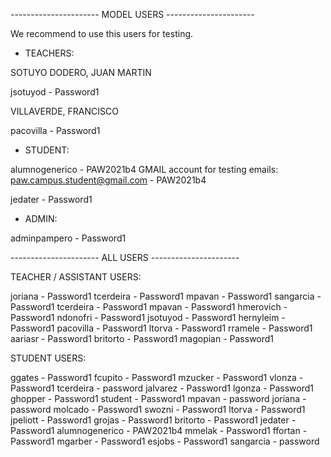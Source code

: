 
---------------------- MODEL USERS ----------------------

We recommend to use this users for testing.

- TEACHERS:

SOTUYO DODERO, JUAN MARTIN

jsotuyod - Password1

VILLAVERDE, FRANCISCO

pacovilla - Password1


- STUDENT:

alumnogenerico - PAW2021b4
GMAIL account for testing emails: paw.campus.student@gmail.com - PAW2021b4

jedater - Password1


- ADMIN:

adminpampero - Password1


---------------------- ALL USERS ----------------------

TEACHER / ASSISTANT USERS:

joriana - Password1
tcerdeira - Password1
mpavan - Password1
sangarcia - Password1
tcerdeira - Password1
mpavan - Password1
hmerovich - Password1
ndonofri - Password1
jsotuyod - Password1
hernyleim - Password1
pacovilla - Password1
ltorva - Password1
rramele - Password1
aariasr - Password1
britorto - Password1
magopian - Password1

STUDENT USERS:

ggates - Password1
fcupito - Password1
mzucker - Password1
vlonza - Password1
tcerdeira - password
jalvarez - Password1
lgonza - Password1
ghopper - Password1
student - Password1
mpavan - password
joriana - password
molcado - Password1
swozni - Password1
ltorva - Password1
jpeliott - Password1
grojas - Password1
britorto - Password1
jedater - Password1
alumnogenerico - PAW2021b4
mmelak - Password1
ffortan - Password1
mgarber - Password1
esjobs - Password1
sangarcia - password
